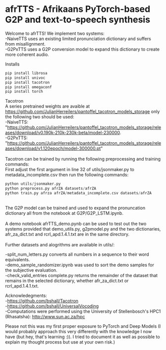 # afrTTS - Afrikaans PyTorch-based G2P and text-to-speech synthesis

Welcome to afrTTS! We implement two systems: <br />
-NaiveTTS uses an existing limited pronunciation dictionary and suffers from misallignment.<br />
-G2PxTTS uses a G2P conversion model to expand this dictionary to create more coherent audio.<br />

Installs <br />
```python
pip install librosa
pip install univoc
pip install tacotron
pip install omegaconf
pip install torch
```

Tacotron <br />
A series pretrained weights are avaible at https://github.com/JulianHerreilers/pantoffel_tacotron_models_storage only the following two should be used: <br />
-NaiveTTS: "https://github.com/JulianHerreilers/pantoffel_tacotron_models_storage/releases/download/v0.190k-210k-230k-beta/model-230000. <br />
-G2PxTTS: "https://github.com/JulianHerreilers/pantoffel_tacotron_models_storage/releases/download/v1.120epoch/model-300000.pt" <br />
<br />
Tacotron can be trained by running the following preprocessing and training commands:<br />
First adjust the first argument in line 32 of utils/jsonmaker.py to metadata_incomplete.csv then run the following commands: <br/>
```python
python utils/jsonmaker.py
python preprocess.py afrZA datasets/afrZA
python train.py afrza afrZA/metadata_incomplete.csv datasets/afrZA
```
<br/>
The G2P model can be trained and used to expand the pronuncation dictionary all from the notebook at G2P/G2P_LSTM.ipynb.<br />
<br/>
A demo notebook afrTTS_demo.pynb can be used to test out the two systems provided that demo_utils.py, g2pmodel.py and the two dictionaries, afr_za_dict.txt and rcrl_apd.1.4.1.txt are in the same directory.<br/>
<br/>
Further datasets and alogrithms are available in utils/: <br/>

-split_num_letters.py converts all numbers in a sequence to their word equivalents. <br/>
-demo_sample_randomizer.ipynb was used to sort the demo samples for the subjective evaluation. <br/>
-check_valid_entries complete.py returns the remainder of the dataset that remains in the selected dictionary, whether afr_za_dict.txt or rcrl_apd.1.4.1.txt. <br/>

Acknowledegments: <br />
-https://github.com/bshall/Tacotron <br />
-https://github.com/bshall/UniversalVocoding <br />
-Computations were performed using the University of Stellenbosch's HPC1 (Rhasatsha): http://www.sun.ac.za/hpc <br />

Please not this was my first proper exposure to PyTorch and Deep Models (I would probably approach this very differently with the knowledge I now have (but hey, that's learning :)). I tried to document it as well as possible to explain my thought process but use at your own risk.)
